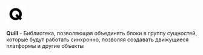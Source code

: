 <img src="https://github.com/Xertis/Quill-Lib/blob/main/icon.png?raw=true" width="10%" alt="Quill Logo">


**Quill** - Библиотека, позволяющая объединять блоки в группу сущностей, которые будут работать синхронно, позволяя создавать движущиеся платформы и другие объекты
